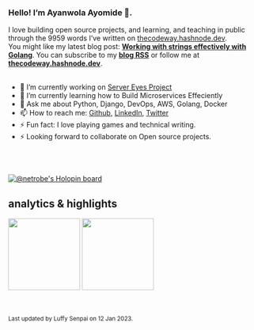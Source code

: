 ### Hello! I’m Ayanwola Ayomide 👋.

I love building open source projects, and learning, and teaching in public through the 9959 words I’ve written on [thecodeway.hashnode.dev](https://thecodeway.hashnode.dev/).<br>You might like my latest blog post: **[Working with strings effectively with Golang](https://thecodeway.hashnode.dev/working-with-strings-effectively-with-golang)**. You can subscribe to my [**blog RSS**](https://thecodeway.hashnode.dev/rss.xml) or follow me at [**thecodeway.hashnode.dev**](https://thecodeway.hashnode.dev).<br><br>
- 🔭 I’m currently working on [Server Eyes Project](https://github.com/devvspaces/server_eyes)
- 🌱 I’m currently learning how to Build Microservices Effeciently
- 💬 Ask me about Python, Django, DevOps, AWS, Golang, Docker
- 📫 How to reach me: [Github](https://github.com/devvspaces), [LinkedIn](https://www.linkedin.com/in/ayomide-ayanwola/), [Twitter](https://twitter.com/netrobeweb)
- ⚡ Fun fact: I love playing games and technical writing.
- ⚡ Looking forward to collaborate on Open source projects.

<br>
<br>

[![@netrobe's Holopin board](https://holopin.me/netrobe)](https://holopin.io/@netrobe)

## analytics & highlights

<a href="https://github.com/anuraghazra/github-readme-stats"><img height="145em" src="https://github-readme-stats-bpires.vercel.app/api?username=devvspaces&hide_title=true&line_height=25&hide_rank=false&theme=dracula&show_icons=true&include_all_commits=true&hide_border=true"></a>
<a href="https://github.com/denvercoder1/github-readme-streak-stats"><img height="145em" src="https://github-readme-streak-stats.herokuapp.com/?user=devvspaces&theme=dracula&hide_border=true"></a>

<br>
	<br><sub>Last updated by Luffy Senpai on 12 Jan 2023.</sub><br>